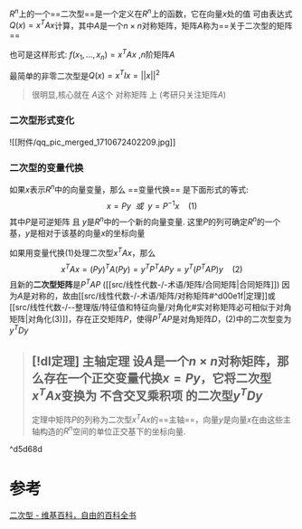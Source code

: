

$R^{n}$上的一个==二次型==是一个定义在$R^{n}$上的函数，它在向量$x$处的值 可由表达式$Q(x)=x^{T}Ax$计算，其中$A$是一个$n\times n$对称矩阵，矩阵$A$称为==关于二次型的矩阵==

也可是这样形式: $f(x_{1},...,x_{n})=x^{T}Ax$ ,$n$阶矩阵$A$

最简单的非零二次型是$Q(x)=x^{T}Ix=||x||^{2}$

> 很明显,核心就在 $A$这个 对称矩阵 上 (考研只关注矩阵$A$)

### 二次型形式变化
![[附件/qq_pic_merged_1710672402209.jpg]]

### 二次型的变量代换
如果$x$表示$R^{n}$中的向量变量，那么 ==变量代换== 是下面形式的等式:$$x=Py~~或~~y=P^{-1}x~~~~(1)$$
其中$P$是可逆矩阵 且 $y$是$R^{n}$中的一个新的向量变量.
这里$P$的列可确定$R^{n}$的一个基，$y$是相对于该基的向量$x$的坐标向量

如果用变量代换$(1)$处理二次型$x^{T}Ax$，那么$$x^{T}Ax=(Py)^{T}A(Py)=y^{T}P^{T}APy=y^{T}(P^{T}AP)y~~~~(2)$$
且新的**二次型矩阵**是$P^{T}AP$ ([[src/线性代数-/-术语/矩阵/合同矩阵|合同矩阵]])
	因为$A$是对称的，故由[[src/线性代数-/-术语/矩阵/对称矩阵#^d00e1f|定理]]或[[src/线性代数-/--整理版/特征值和特征向量/对角化#实对称矩阵必可相似于对角矩阵|对角化(3)]]，存在正交矩阵$P$，使得$P^{T}AP$是对角矩阵$D$，$(2)$中的二次型变为$y^{T}Dy$


> [!dl定理] 主轴定理
> 设$A$是一个$n\times n$对称矩阵，那么存在一个正交变量代换$x=Py$，它将二次型$x^{T}Ax$变换为 不含交叉乘积项 的二次型$y^{T}Dy$
> ---
> 定理中矩阵$P$的列称为二次型$x^{T}Ax$的==主轴==，向量$y$是向量$x$在由这些主轴构造的$R^{n}$空间的单位正交基下的坐标向量.

^d5d68d




# 参考
[二次型 - 维基百科，自由的百科全书](https://zh.wikipedia.org/wiki/%E4%BA%8C%E6%AC%A1%E5%9E%8B)
